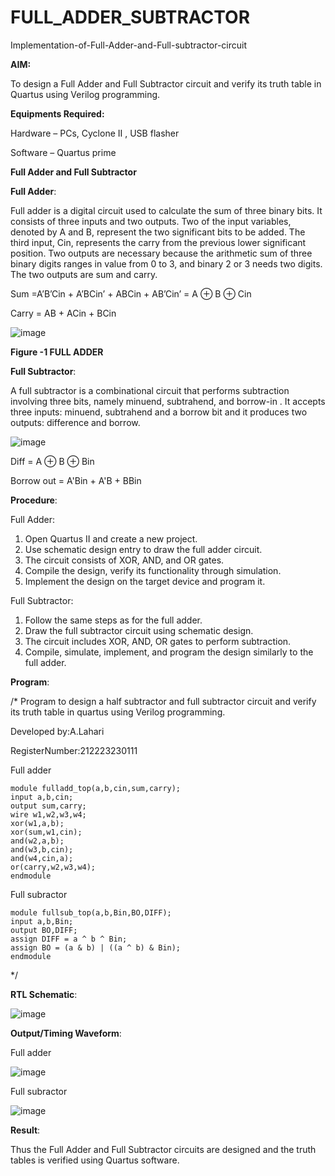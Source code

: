 # FULL_ADDER_SUBTRACTOR

Implementation-of-Full-Adder-and-Full-subtractor-circuit

**AIM:**

To design a Full Adder and Full Subtractor circuit and verify its truth table in Quartus using Verilog programming.

**Equipments Required:**

Hardware – PCs, Cyclone II , USB flasher

Software – Quartus prime

**Full Adder and Full Subtractor**

**Full Adder**:

Full adder is a digital circuit used to calculate the sum of three binary bits. It consists of three inputs and two outputs. Two of the input variables, denoted by A and B, represent the two significant bits to be added. The third input, Cin, represents the carry from the previous lower significant position. Two outputs are necessary because the arithmetic sum of three binary digits ranges in value from 0 to 3, and binary 2 or 3 needs two digits. The two outputs are sum and carry.

Sum =A’B’Cin + A’BCin’ + ABCin + AB’Cin’ = A ⊕ B ⊕ Cin 

Carry = AB + ACin + BCin

![image](https://github.com/naavaneetha/FULL_ADDER_SUBTRACTOR/assets/154305477/0f30ba51-5ffb-4198-845f-18e054f675e7)

**Figure -1 FULL ADDER**

**Full Subtractor**:

A full subtractor is a combinational circuit that performs subtraction involving three bits, namely minuend, subtrahend, and borrow-in . It accepts three inputs: minuend, subtrahend and a borrow bit and it produces two outputs: difference and borrow.

![image](https://github.com/naavaneetha/FULL_ADDER_SUBTRACTOR/assets/154305477/02b24f51-ab51-4304-9ad6-7b81ffc1ead5)

Diff = A ⊕ B ⊕ Bin 

Borrow out = A'Bin + A'B + BBin

**Procedure**:

Full Adder:

1. Open Quartus II and create a new project.
2. Use schematic design entry to draw the full adder circuit.
3. The circuit consists of XOR, AND, and OR gates.
4. Compile the design, verify its functionality through simulation.
5. Implement the design on the target device and program it.

Full Subtractor: 

1. Follow the same steps as for the full adder. 
2. Draw the full subtractor circuit using schematic design.
3. The circuit includes XOR, AND, OR gates to perform subtraction.
4. Compile, simulate, implement, and program the design similarly to the full adder.


**Program**:

/* Program to design a half subtractor and full subtractor circuit and verify its truth table in quartus using Verilog programming.

Developed by:A.Lahari

RegisterNumber:212223230111

Full adder

```
module fulladd_top(a,b,cin,sum,carry);
input a,b,cin;
output sum,carry;
wire w1,w2,w3,w4;       
xor(w1,a,b);
xor(sum,w1,cin);        
and(w2,a,b);
and(w3,b,cin);
and(w4,cin,a);
or(carry,w2,w3,w4);
endmodule
```

Full subractor


```
module fullsub_top(a,b,Bin,BO,DIFF);
input a,b,Bin;
output BO,DIFF;
assign DIFF = a ^ b ^ Bin;
assign BO = (a & b) | ((a ^ b) & Bin);
endmodule
```
*/

**RTL Schematic**:

![image](https://github.com/Moonesh0805/FULL_ADDER_SUBTRACTOR/assets/138849189/bf92a40f-3ed0-4562-98a4-761a35217b6a)

**Output/Timing Waveform**:

Full adder


![image](https://github.com/Moonesh0805/FULL_ADDER_SUBTRACTOR/assets/138849189/992c0697-54f7-4279-81e0-2176008bc3f5)


Full subractor


![image](https://github.com/Moonesh0805/FULL_ADDER_SUBTRACTOR/assets/138849189/0ab10f7f-583e-4d10-9b47-f71f838a6a9d)


**Result**:

Thus the Full Adder and Full Subtractor circuits are designed and the truth tables is verified using Quartus software.



